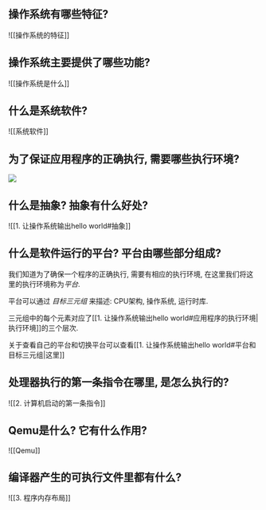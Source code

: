 ## 操作系统有哪些特征?
![[操作系统的特征]]

## 操作系统主要提供了哪些功能?
![[操作系统是什么]]

## 什么是系统软件?
![[系统软件]]

## 为了保证应用程序的正确执行, 需要哪些执行环境?
![](https://picture-bed-1301848969.cos.ap-shanghai.myqcloud.com/20220418144059.png)

## 什么是抽象? 抽象有什么好处?
![[1. 让操作系统输出hello world#抽象]]

## 什么是软件运行的平台? 平台由哪些部分组成?
我们知道为了确保一个程序的正确执行, 需要有相应的执行环境, 在这里我们将这里的执行环境称为*平台*.

平台可以通过 *目标三元组* 来描述: CPU架构, 操作系统, 运行时库.

三元组中的每个元素对应了[[1. 让操作系统输出hello world#应用程序的执行环境|执行环境]]的三个层次.

关于查看自己的平台和切换平台可以查看[[1. 让操作系统输出hello world#平台和目标三元组|这里]]

## 处理器执行的第一条指令在哪里, 是怎么执行的?
![[2. 计算机启动的第一条指令]]

## Qemu是什么? 它有什么作用?
![[Qemu]]

## 编译器产生的可执行文件里都有什么?
![[3. 程序内存布局]]